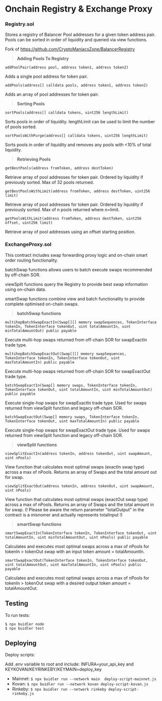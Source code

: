 # Onchain Registry & Exchange Proxy

### Registry.sol

Stores a registry of Balancer Pool addresses for a given token address pair. Pools can be sorted in order of liquidity and queried via view functions.

Fork of https://github.com/CryptoManiacsZone/BalancerRegistry

> **Adding Pools To Registry**

`addPoolPair(address pool, address token1, address token2)`

Adds a single pool address for token pair.

`addPools(address[] calldata pools, address token1, address token2)`

Adds an array of pool addresses for token pair.

> **Sorting Pools**

`sortPools(address[] calldata tokens, uint256 lengthLimit)`

Sorts pools in order of liquidity. lengthLimit can be used to limit the number of pools sorted.

`sortPoolsWithPurge(address[] calldata tokens, uint256 lengthLimit)`

Sorts pools in order of liquidity and removes any pools with <10% of total liquidity.

> **Retrieving Pools**

`getBestPools(address fromToken, address destToken)`

Retrieve array of pool addresses for token pair. Ordered by liquidity if previously sorted. Max of 32 pools returned.

`getBestPoolsWithLimit(address fromToken, address destToken, uint256 limit)`

Retrieve array of pool addresses for token pair. Ordered by liquidity if previously sorted. Max of n pools returned where n=limit.

`getPoolsWithLimit(address fromToken, address destToken, uint256 offset, uint256 limit)`

Retrieve array of pool addresses using an offset starting position.

### ExchangeProxy.sol

This contract includes swap forwarding proxy logic and on-chain smart order routing functionality.

batchSwap functions allows users to batch execute swaps recommended by off-chain SOR.

viewSplit functions query the Registry to provide best swap information using on-chain data.

smartSwap functions combine view and batch functionality to provide complete optimised on-chain swaps.

> **batchSwap functions**

`multihopBatchSwapExactIn(Swap[][] memory swapSequences, TokenInterface tokenIn, TokenInterface tokenOut, uint totalAmountIn, uint minTotalAmountOut) public payable`

Execute multi-hop swaps returned from off-chain SOR for swapExactIn trade type.

`multihopBatchSwapExactOut(Swap[][] memory swapSequences, TokenInterface tokenIn, TokenInterface tokenOut, uint maxTotalAmountIn) public payable`

Execute multi-hop swaps returned from off-chain SOR for swapExactOut trade type.

`batchSwapExactIn(Swap[] memory swaps, TokenInterface tokenIn, TokenInterface tokenOut, uint totalAmountIn, uint minTotalAmountOut) public payable`

Execute single-hop swaps for swapExactIn trade type. Used for swaps returned from viewSplit function and legacy off-chain SOR.

`batchSwapExactOut(Swap[] memory swaps, TokenInterface tokenIn, TokenInterface tokenOut, uint maxTotalAmountIn) public payable`

Execute single-hop swaps for swapExactOut trade type. Used for swaps returned from viewSplit function and legacy off-chain SOR.

> **viewSplit functions**

`viewSplitExactIn(address tokenIn, address tokenOut, uint swapAmount, uint nPools)`

View function that calculates most optimal swaps (exactIn swap type) across a max of nPools. Returns an array of Swaps and the total amount out for swap.

`viewSplitExactOut(address tokenIn, address tokenOut, uint swapAmount, uint nPools)`

View function that calculates most optimal swaps (exactOut swap type) across a max of nPools. Returns an array of Swaps and the total amount in for swap. (! Please be aware the return parameter "totalOutput" in the contract is a misnomer and actually represents totalInput !)

> **smartSwap functions**

`smartSwapExactIn(TokenInterface tokenIn, TokenInterface tokenOut, uint totalAmountIn, uint minTotalAmountOut, uint nPools) public payable`

Calculates and executes most optimal swaps across a max of nPools for tokenIn > tokenOut swap with an input token amount = totalAmountIn.

`smartSwapExactOut(TokenInterface tokenIn, TokenInterface tokenOut, uint totalAmountOut, uint maxTotalAmountIn, uint nPools) public payable`

Calculates and executes most optimal swaps across a max of nPools for tokenIn > tokenOut swap with a desired output token amount = totalAmountOut.

## Testing

To run tests:

```
$ npx buidler node
$ npx buidler test
```

## Deploying

Deploy scripts:

Add .env variable to root and include: INFURA=your_api_key and KEYKOVAN/KEYRINKEBY/KEYMAIN=deploy_key 

* Mainnet: `$ npx buidler run --network main  deploy-script-mainnet.js`
* Kovan: `$ npx buidler run --network kovan deploy-script-kovan.js`
* Rinkeby: `$ npx buidler run --network rinkeby deploy-script-rinkeby.js`
